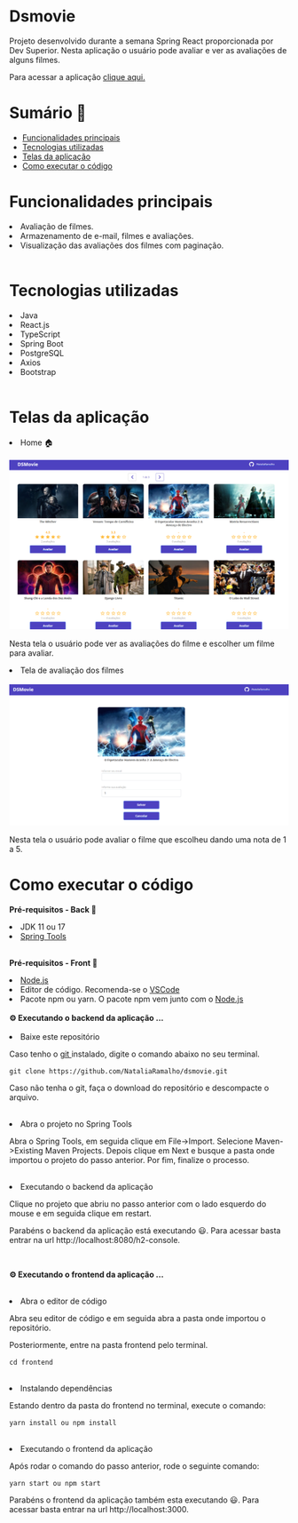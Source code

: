 # Dsmovie
Projeto desenvolvido durante a semana Spring React proporcionada por Dev Superior. Nesta aplicação o usuário pode avaliar e ver as avaliações de alguns filmes.
<p> Para acessar a aplicação <a href="https://dsmovie-java.netlify.app">clique aqui.</a> </p>


Sumário 📑
=================
<!--ts-->
   * [Funcionalidades principais](#Funcionalidades-principais )
   * [Tecnologias utilizadas](#tecnologias-utilizadas)
   * [Telas da aplicação](#Telas-da-aplicação)
   * [Como executar o código](#como-executar-o-código)
<!--te-->

 # Funcionalidades principais 
<li> Avaliação de filmes. </li>
<li> Armazenamento de e-mail, filmes e avaliações. </li>
<li> Visualização das avaliações dos filmes com paginação. </li>
</br>

# Tecnologias utilizadas 
<li>Java</li>
<li>React.js</li>
<li>TypeScript</li>
<li>Spring Boot</li>
<li>PostgreSQL</li>
<li>Axios</li>
<li>Bootstrap</li>

</br>

# Telas da aplicação

<li> Home 🏠</li>
</br>
<img src= "https://github.com/NataliaRamalho/dsmovie/blob/main/Screens/Home.png"/>

<p> Nesta tela o usuário pode ver as avaliações do filme e escolher um filme para avaliar.</p>

<li> Tela de avaliação dos filmes </li>
</br>
<img src= "https://github.com/NataliaRamalho/dsmovie/blob/main/Screens/Form.png"/>

<p> Nesta tela o usuário pode avaliar o filme que escolheu dando uma nota de 1 a 5.</p>

# Como executar o código
<strong>  Pré-requisitos - Back 📌 </strong>
<li> JDK 11 ou 17</li>
<li> <a href="https://spring.io/tools" >Spring Tools</a></li>


</br>

<strong>  Pré-requisitos - Front 📌 </strong>
<li> <a href="https://nodejs.org/en/" >Node.js </a>  </li>
<li> Editor de código. Recomenda-se o <a href="https://code.visualstudio.com/" >VSCode </a> </li>
<li> Pacote npm ou yarn. O pacote npm vem junto com o <a href="https://nodejs.org/en/" >Node.js </a> </li>

</br>
<strong> ⚙️ Executando o backend da aplicação ... </strong>
</br>
</br>
<li> Baixe este repositório </li>
<p>Caso tenho o <a href="https://git-scm.com/downloads" >git </a> instalado, digite o comando abaixo no seu terminal. </p>

`````
git clone https://github.com/NataliaRamalho/dsmovie.git
`````

<p>Caso não tenha o git, faça o download do repositório e descompacte o arquivo.</p>

</br>

<li> Abra o projeto no Spring Tools </li>
<p>Abra o Spring Tools, em seguida clique em File->Import. Selecione Maven->Existing Maven Projects. Depois clique em Next e busque a pasta onde importou o projeto do passo anterior. Por fim, finalize o processo.</p>
</br>

<li> Executando o backend da aplicação </li>
<p>Clique no projeto que abriu no passo anterior com o lado esquerdo do mouse e em seguida clique em restart. </p>

<p>Parabéns o backend da aplicação está executando 😃. Para acessar basta entrar na url http://localhost:8080/h2-console.</p>
</br>

<strong> ⚙️ Executando o frontend da aplicação ... </strong>
</br>
</br>
<li> Abra o editor de código</li>
<p>Abra seu editor de código e em seguida abra a pasta onde importou o repositório. </p>
<p>Posteriormente, entre na pasta frontend pelo terminal.</p>

```
cd frontend

```
</br>

<li> Instalando dependências</li>
<p>Estando dentro da pasta do frontend no terminal, execute o comando: </p>

```
yarn install ou npm install
```

</br>

<li> Executando o frontend da aplicação </li>
<p>Após rodar o comando do passo anterior, rode o seguinte comando: </p>

```
yarn start ou npm start
```

<p>Parabéns o frontend da aplicação também esta executando 😃. Para acessar basta entrar na url http://localhost:3000.</p>


